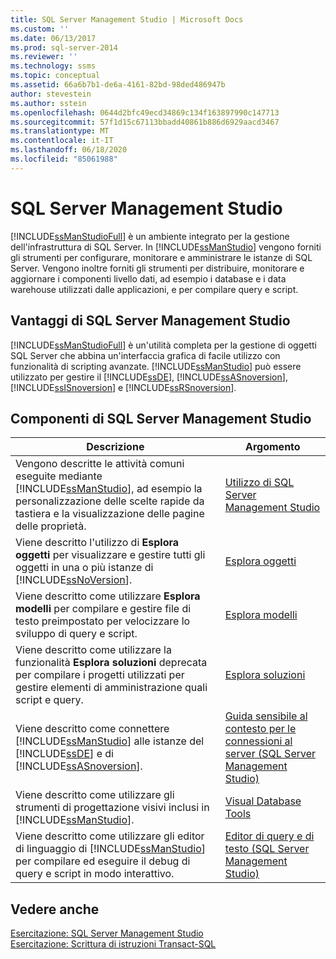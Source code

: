 ```yaml
---
title: SQL Server Management Studio | Microsoft Docs
ms.custom: ''
ms.date: 06/13/2017
ms.prod: sql-server-2014
ms.reviewer: ''
ms.technology: ssms
ms.topic: conceptual
ms.assetid: 66a6b7b1-de6a-4161-82bd-98ded486947b
author: stevestein
ms.author: sstein
ms.openlocfilehash: 0644d2bfc49ecd34869c134f163897990c147713
ms.sourcegitcommit: 57f1d15c67113bbadd40861b886d6929aacd3467
ms.translationtype: MT
ms.contentlocale: it-IT
ms.lasthandoff: 06/18/2020
ms.locfileid: "85061988"
---
```

# <a name="sql-server-management-studio"></a>SQL Server Management Studio
  [!INCLUDE[ssManStudioFull](../includes/ssmanstudiofull-md.md)] è un ambiente integrato per la gestione dell'infrastruttura di SQL Server. In [!INCLUDE[ssManStudio](../includes/ssmanstudio-md.md)] vengono forniti gli strumenti per configurare, monitorare e amministrare le istanze di SQL Server. Vengono inoltre forniti gli strumenti per distribuire, monitorare e aggiornare i componenti livello dati, ad esempio i database e i data warehouse utilizzati dalle applicazioni, e per compilare query e script.  
  
## <a name="benefits-of-sql-server-management-studio"></a>Vantaggi di SQL Server Management Studio  
 [!INCLUDE[ssManStudioFull](../includes/ssmanstudiofull-md.md)] è un'utilità completa per la gestione di oggetti SQL Server che abbina un'interfaccia grafica di facile utilizzo con funzionalità di scripting avanzate. [!INCLUDE[ssManStudio](../includes/ssmanstudio-md.md)] può essere utilizzato per gestire il [!INCLUDE[ssDE](../includes/ssde-md.md)], [!INCLUDE[ssASnoversion](../includes/ssasnoversion-md.md)], [!INCLUDE[ssISnoversion](../includes/ssisnoversion-md.md)] e [!INCLUDE[ssRSnoversion](../includes/ssrsnoversion-md.md)].  
  
## <a name="sql-server-management-studio-components"></a>Componenti di SQL Server Management Studio  
  
|Descrizione|Argomento|  
|-----------------|-----------|  
|Vengono descritte le attività comuni eseguite mediante [!INCLUDE[ssManStudio](../includes/ssmanstudio-md.md)], ad esempio la personalizzazione delle scelte rapide da tastiera e la visualizzazione delle pagine delle proprietà.|[Utilizzo di SQL Server Management Studio](../database-engine/use-sql-server-management-studio.md)|  
|Viene descritto l'utilizzo di **Esplora oggetti** per visualizzare e gestire tutti gli oggetti in una o più istanze di [!INCLUDE[ssNoVersion](../includes/ssnoversion-md.md)].|[Esplora oggetti](object/object-explorer.md)|  
|Viene descritto come utilizzare **Esplora modelli** per compilare e gestire file di testo preimpostato per velocizzare lo sviluppo di query e script.|[Esplora modelli](template/template-explorer.md)|  
|Viene descritto come utilizzare la funzionalità **Esplora soluzioni** deprecata per compilare i progetti utilizzati per gestire elementi di amministrazione quali script e query.|[Esplora soluzioni](solution/solution-explorer.md)|  
|Viene descritto come connettere [!INCLUDE[ssManStudio](../includes/ssmanstudio-md.md)] alle istanze del [!INCLUDE[ssDE](../includes/ssde-md.md)] e di [!INCLUDE[ssASnoversion](../includes/ssasnoversion-md.md)].|[Guida sensibile al contesto per le connessioni al server &#40;SQL Server Management Studio&#41;](f1-help/f1-help-for-server-connections-sql-server-management-studio.md)|  
|Viene descritto come utilizzare gli strumenti di progettazione visivi inclusi in [!INCLUDE[ssManStudio](../includes/ssmanstudio-md.md)].|[Visual Database Tools](visual-db-tools/visual-database-tools.md)|  
|Viene descritto come utilizzare gli editor di linguaggio di [!INCLUDE[ssManStudio](../includes/ssmanstudio-md.md)] per compilare ed eseguire il debug di query e script in modo interattivo.|[Editor di query e di testo &#40;SQL Server Management Studio&#41;](../relational-databases/scripting/query-and-text-editors-sql-server-management-studio.md)|  
  
## <a name="see-also"></a>Vedere anche  
 [Esercitazione: SQL Server Management Studio](tutorials/tutorial-sql-server-management-studio.md)   
 [Esercitazione: Scrittura di istruzioni Transact-SQL](../t-sql/tutorial-writing-transact-sql-statements.md)  
  
  
